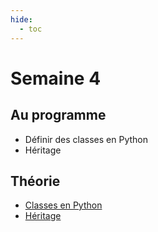 ```yaml
---
hide:
  - toc
---
```

# Semaine 4

## Au programme
- Définir des classes en Python
- Héritage

## Théorie
- [Classes en Python](theorie/01_classes.md)
- [Héritage](theorie/02_heritage.md)

